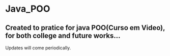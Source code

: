 # Java_POO

## Created to pratice for java POO(Curso em Video), for both college and future works...

Updates will come periodically.
